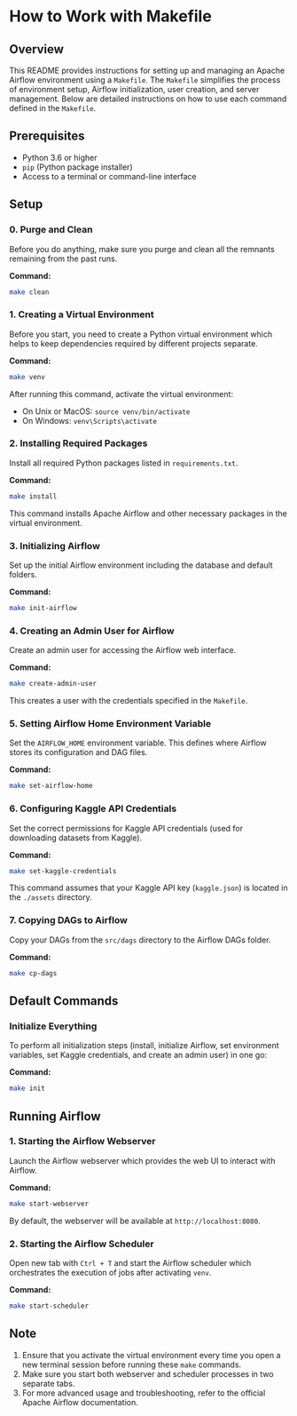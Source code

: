 # How to Work with Makefile

## Overview

This README provides instructions for setting up and managing an Apache Airflow environment using a `Makefile`. The `Makefile` simplifies the process of environment setup, Airflow initialization, user creation, and server management. Below are detailed instructions on how to use each command defined in the `Makefile`.

## Prerequisites

- Python 3.6 or higher
- `pip` (Python package installer)
- Access to a terminal or command-line interface

## Setup

### 0. Purge and Clean

Before you do anything, make sure you purge and clean all the remnants remaining from the past runs.

**Command:**

```bash
make clean
```

### 1. Creating a Virtual Environment

Before you start, you need to create a Python virtual environment which helps to keep dependencies required by different projects separate.

**Command:**

```bash
make venv
```

After running this command, activate the virtual environment:

- On Unix or MacOS: `source venv/bin/activate`
- On Windows: `venv\Scripts\activate`

### 2. Installing Required Packages

Install all required Python packages listed in `requirements.txt`.

**Command:**

```bash
make install
```

This command installs Apache Airflow and other necessary packages in the virtual environment.

### 3. Initializing Airflow

Set up the initial Airflow environment including the database and default folders.

**Command:**

```bash
make init-airflow
```

### 4. Creating an Admin User for Airflow

Create an admin user for accessing the Airflow web interface.

**Command:**

```bash
make create-admin-user
```

This creates a user with the credentials specified in the `Makefile`.

### 5. Setting Airflow Home Environment Variable

Set the `AIRFLOW_HOME` environment variable. This defines where Airflow stores its configuration and DAG files.

**Command:**

```bash
make set-airflow-home
```

### 6. Configuring Kaggle API Credentials

Set the correct permissions for Kaggle API credentials (used for downloading datasets from Kaggle).

**Command:**

```bash
make set-kaggle-credentials
```

This command assumes that your Kaggle API key (`kaggle.json`) is located in the `./assets` directory.

### 7. Copying DAGs to Airflow

Copy your DAGs from the `src/dags` directory to the Airflow DAGs folder.

**Command:**

```bash
make cp-dags
```

## Default Commands

### Initialize Everything

To perform all initialization steps (install, initialize Airflow, set environment variables, set Kaggle credentials, and create an admin user) in one go:

**Command:**

```bash
make init
```

## Running Airflow

### 1. Starting the Airflow Webserver

Launch the Airflow webserver which provides the web UI to interact with Airflow.

**Command:**

```bash
make start-webserver
```

By default, the webserver will be available at `http://localhost:8080`.

### 2. Starting the Airflow Scheduler

Open new tab with `Ctrl + T` and start the Airflow scheduler which orchestrates the execution of jobs after activating `venv`.

**Command:**

```bash
make start-scheduler
```

## Note
1. Ensure that you activate the virtual environment every time you open a new terminal session before running these `make` commands. 
2. Make sure you start both webserver and scheduler processes in two separate tabs.
3. For more advanced usage and troubleshooting, refer to the official Apache Airflow documentation.